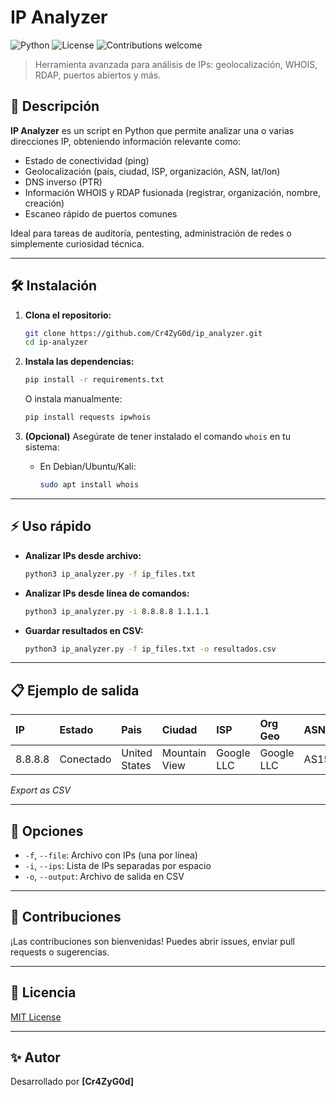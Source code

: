 # IP Analyzer

![Python](https://img.shields.io/badge/Python-3.7%2B-blue)
![License](https://img.shields.io/badge/license-MIT-green)
![Contributions welcome](https://img.shields.io/badge/contributions-welcome-brightgreen.svg)

> Herramienta avanzada para análisis de IPs: geolocalización, WHOIS, RDAP, puertos abiertos y más.

## 🚀 Descripción
**IP Analyzer** es un script en Python que permite analizar una o varias direcciones IP, obteniendo información relevante como:
* Estado de conectividad (ping)
* Geolocalización (país, ciudad, ISP, organización, ASN, lat/lon)
* DNS inverso (PTR)
* Información WHOIS y RDAP fusionada (registrar, organización, nombre, creación)
* Escaneo rápido de puertos comunes

Ideal para tareas de auditoría, pentesting, administración de redes o simplemente curiosidad técnica.

---

## 🛠️ Instalación

1.  **Clona el repositorio:**
    ```bash
    git clone https://github.com/Cr4ZyG0d/ip_analyzer.git
    cd ip-analyzer
    ```

2.  **Instala las dependencias:**
    ```bash
    pip install -r requirements.txt
    ```
    O instala manualmente:
    ```bash
    pip install requests ipwhois
    ```

3.  **(Opcional)** Asegúrate de tener instalado el comando `whois` en tu sistema:
    * En Debian/Ubuntu/Kali:
        ```bash
        sudo apt install whois
        ```

---

## ⚡ Uso rápido

* **Analizar IPs desde archivo:**
    ```bash
    python3 ip_analyzer.py -f ip_files.txt
    ```

* **Analizar IPs desde línea de comandos:**
    ```bash
    python3 ip_analyzer.py -i 8.8.8.8 1.1.1.1
    ```

* **Guardar resultados en CSV:**
    ```bash
    python3 ip_analyzer.py -f ip_files.txt -o resultados.csv
    ```

---

## 📋 Ejemplo de salida

| IP | Estado | Pais | Ciudad | ISP | Org Geo | ASN | Lat/Lon | PTR | Registrar | Org WHOIS | Nombre | Creacion | Puertos abiertos |
| :--- | :--- | :--- | :--- | :--- | :--- | :--- | :--- | :--- | :--- | :--- | :--- | :--- | :--- |
| 8.8.8.8 | Conectado | United States | Mountain View | Google LLC | Google LLC | AS15169 | 37.386,-122.083 | dns.google | arin | Google LLC | Google | 1996-10-10 | 53,80,443 |

*Export as CSV*

---

## 🧩 Opciones

* `-f`, `--file`: Archivo con IPs (una por línea)
* `-i`, `--ips`: Lista de IPs separadas por espacio
* `-o`, `--output`: Archivo de salida en CSV

---

## 🤝 Contribuciones
¡Las contribuciones son bienvenidas!
Puedes abrir issues, enviar pull requests o sugerencias.

---

## 📄 Licencia
[MIT License](https://opensource.org/licenses/MIT)

---

## ✨ Autor
Desarrollado por **[Cr4ZyG0d]**
